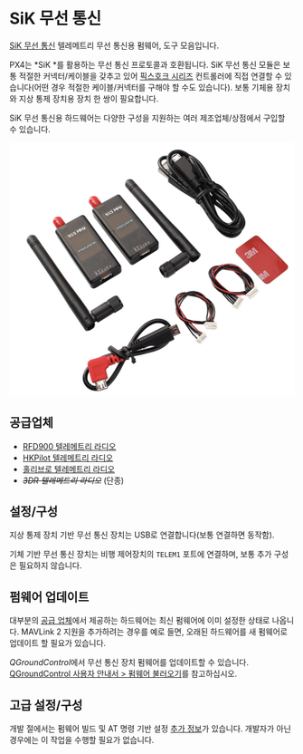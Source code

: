 # SiK 무선 통신

[SiK 무선 통신](https://github.com/LorenzMeier/SiK) 텔레메트리 무선 통신용 펌웨어, 도구 모음입니다.

PX4는 *SiK *를 활용하는 무선 통신 프로토콜과 호환됩니다. SiK 무선 통신 모듈은 보통 적절한 커넥터/케이블을 갖추고 있어 [픽스호크 시리즈](../flight_controller/pixhawk_series.md) 컨트롤러에 직접 연결할 수 있습니다(어떤 경우 적절한 케이블/커넥터를 구해야 할 수도 있습니다). 보통 기체용 장치와 지상 통제 장치용 장치 한 쌍이 필요합니다.

SiK 무선 통신용 하드웨어는 다양한 구성을 지원하는 여러 제조업체/상점에서 구입할 수 있습니다.

![SiK 무선 통신](../../assets/hardware/telemetry/holybro_sik_radio.jpg)

<span id="vendors"></span>

## 공급업체

* [RFD900 텔레메트리 라디오](../telemetry/rfd900_telemetry.md)
* [HKPilot 텔레메트리 라디오](../telemetry/hkpilot_sik_radio.md)
* [홀리브로 텔레메트리 라디오](../telemetry/holybro_sik_radio.md)
* <del><em>3DR 텔레메트리 라디오</em></del> (단종)

## 설정/구성

지상 통제 장치 기반 무선 통신 장치는 USB로 연결합니다(보통 연결하면 동작함).

기체 기반 무선 통신 장치는 비행 제어장치의 `TELEM1` 포트에 연결하며, 보통 추가 구성은 필요하지 않습니다.

## 펌웨어 업데이트

대부분의 [공급 업체](#vendors)에서 제공하는 하드웨어는 최신 펌웨어에 이미 설정한 상태로 나옵니다. MAVLink 2 지원을 추가하려는 경우를 예로 들면, 오래된 하드웨어를 새 펌웨어로 업데이트 할 필요가 있습니다.

*QGroundControl*에서 무선 통신 장치 펌웨어를 업데이트할 수 있습니다. [QGroundControl 사용자 안내서 > 펌웨어 불러오기](https://docs.qgroundcontrol.com/en/SetupView/Firmware.html)를 참고하십시오.

## 고급 설정/구성

개발 절에서는 펌웨어 빌드 및 AT 명령 기반 설정 [추가 정보](../data_links/sik_radio.md)가 있습니다. 개발자가 아닌 경우에는 이 작업을 수행할 필요가 없습니다.